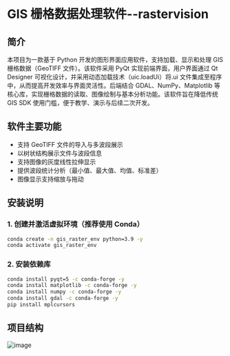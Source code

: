 # GIS 栅格数据处理软件--rastervision

## 简介

本项目为一款基于 Python 开发的图形界面应用软件，支持加载、显示和处理 GIS 栅格数据（GeoTIFF 文件）。该软件采用 PyQt 实现前端界面，用户界面通过 Qt Designer 可视化设计，并采用动态加载技术（uic.loadUi）将.ui 文件集成至程序中，从而提高开发效率与界面灵活性。后端结合 GDAL、NumPy、Matplotlib 等核心库，实现栅格数据的读取、图像绘制与基本分析功能。该软件旨在降低传统 GIS SDK 使用门槛，便于教学、演示与后续二次开发。

## 软件主要功能

- 支持 GeoTIFF 文件的导入与多波段展示
- 以树状结构展示文件与波段信息
- 支持图像的灰度线性拉伸显示
- 提供波段统计分析（最小值、最大值、均值、标准差）
- 图像显示支持缩放与拖动

## 安装说明

### 1. 创建并激活虚拟环境（推荐使用 Conda）

```bash
conda create -n gis_raster_env python=3.9 -y
conda activate gis_raster_env 
```

### 2. 安装依赖库

```bash
conda install pyqt=5 -c conda-forge -y
conda install matplotlib -c conda-forge -y
conda install numpy -c conda-forge -y
conda install gdal -c conda-forge -y
pip install mplcursors
```

## 项目结构

![image](https://github.com/user-attachments/assets/ad294b07-0241-4f73-8574-0b64a8caa8bf)

